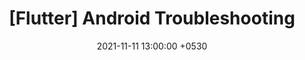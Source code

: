 ---
title:  "[Flutter] Android Troubleshooting"
excerpt: "Android 플랫폼에서 흔히 발생할 수 있는 상황에 대해서 알아봅니다."
date:   2021-11-11 13:00:00 +0530
categories:
  - Flutter
tags:
  - Flutter
  - Dart
---